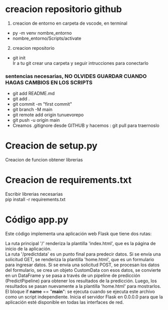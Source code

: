  
  # creacion repositorio github
 
1. creacion de entorno en carpeta de vscode, en terminal  <br>
  - py -m venv nombre_entorno <br>
  - nombre_entorno/Scripts/activate
2. creacion repositorio
  - git init <br>
  Ir a tu git crear una carpeta y seguir intrucciones para conectarlo <br>
   ### sentencias necesarias, NO OLVIDES GUARDAR CUANDO HAGAS CAMBIOS EN LOS SCRIPTS
  - git add README.md  <br>
  - git add . <br>
  - git commit -m "first commit" <br>
  - git branch -M main <br>
  - git remote add origin tunuevorepo <br>
  - git push -u origin main <br>
  - Creamos .gitignore desde GITHUB y hacemos : git pull para traernoslo <br>

# Creacion de setup.py
Creacion de funcion obtener librerias
# Creacion de requirements.txt
  Escribir librerias necesarias <br>
  pip install -r requirements.txt


# Código app.py
Este código implementa una aplicación web Flask que tiene dos rutas:

La ruta principal '/' renderiza la plantilla 'index.html', que es la página de inicio de la aplicación. <br>
La ruta '/predictdata' es un punto final para predecir datos. Si se envía una solicitud GET, se renderiza la plantilla 'home.html', que es un formulario para ingresar datos. Si se envía una solicitud POST, se procesan los datos del formulario, se crea un objeto CustomData con esos datos, se convierte en un DataFrame y se pasa a través de un pipeline de predicción (PredictPipeline) para obtener los resultados de la predicción. Luego, los resultados se pasan nuevamente a la plantilla 'home.html' para mostrarlos.<br>
El bloque if __name__ == "__main__": se ejecuta cuando se ejecuta este archivo como un script independiente. Inicia el servidor Flask en 0.0.0.0 para que la aplicación esté disponible en todas las interfaces de red.
     